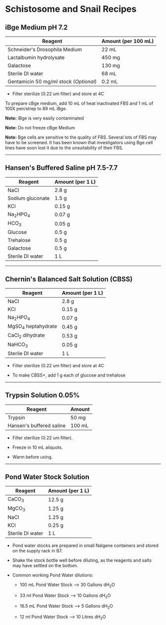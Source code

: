 # Schistosome and Snail Recipes

## iBge Medium pH 7.2

|Reagent|Amount (per 100 mL)|
|-------|------|
|Schneider's Drosophila Medium|22 mL|
|Lactalbumin hydrolysate|450 mg|
|Galactose|130 mg|
|Sterile DI water|68 mL|
|Gentamicin 50 mg/ml stock (*Optional*)|0.2 mL|

- Filter sterilize (0.22 um filter) and store at 4C

To prepare cBge medium, add 10 mL of heat inactivated FBS and 1 mL of 100X pen/strep to 89 mL iBge.

**Note:** iBge is very easily contaminated

**Note:** Do not freeze cBge Medium

**Note:** Bge cells are sensitive to the quality of FBS. Several lots of FBS may have to be screened. It has been known that investigators using Bge cell lines have soon lost it due to the unsuitability of their FBS.

---

## Hansen's Buffered Saline pH 7.5-7.7

|Reagent|Amount (per 1 L)|
|-------|------|
|NaCl|2.8 g|
|Sodium gluconate|1.5 g|
|KCl|0.15 g|
|Na<sub>2</sub>HPO<sub>4</sub> |0.07 g|
|HCO<sub>3</sub>|0.05 g|
|Glucose|0.5 g|
|Trehalose|0.5 g|
|Galactose|0.5 g|
|Sterile DI water|1 L|

---

## Chernin's Balanced Salt Solution (CBSS)

|Reagent|Amount (per 1 L)|
|-------|------|
|NaCl|2.8 g|
|KCl|0.15 g|
|Na<sub>2</sub>HPO<sub>4</sub> |0.07 g|
|MgSO<sub>4</sub> heptahydrate |0.45 g|
|CaCl<sub>2</sub> dihydrate |0.53 g|
|NaHCO<sub>3</sub>|0.05 g|
|Sterile DI water|1 L|

- Filter sterilize (0.22 um filter) and store at 4C

- To make CBSS+, add 1 g each of glucose and trehalose

---

## Trypsin Solution 0.05%

|Reagent|Amount|
|-------|------|
|Trypsin|50 mg|
|Hansen's buffered saline|100 mL|

- Filter sterilize (0.22 um filter).

- Freeze in 10 mL aliquots.

- Warm before using.

---

## Pond Water Stock Solution

|Reagent|Amount (per 1 L)|
|-------|------|
|CaCO<sub>3</sub>|12.5 g|
|MgCO<sub>3</sub>|1.25 g|
|NaCl|1.25 g|
|KCl|0.25 g|
|Sterile DI water|1 L|

- Pond water stocks are prepared in small Nalgene containers and stored on the supply rack in B7.

- Shake the stock bottle well before diluting, as the reagents and salts may have settled on the bottom.

- Common working Pond Water dilutions:

    - 100 mL Pond Water Stock --> 30 Gallons dH<sub>2</sub>O

    - 33 ml Pond Water Stock --> 10 Gallons dH<sub>2</sub>O

    - 16.5 mL Pond Water Stock --> 5 Gallons dH<sub>2</sub>O

    - 12 ml Pond Water Stock --> 10 Litres dH<sub>2</sub>O
